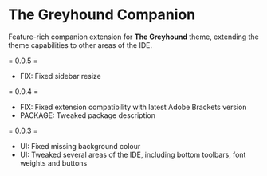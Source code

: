 # The Greyhound Companion

Feature-rich companion extension for **The Greyhound** theme, extending the theme capabilities to other areas of the IDE.

= 0.0.5 =

* FIX: Fixed sidebar resize

= 0.0.4 =

* FIX: Fixed extension compatibility with latest Adobe Brackets version
* PACKAGE: Tweaked package description

= 0.0.3 =

* UI: Fixed missing background colour
* UI: Tweaked several areas of the IDE, including bottom toolbars, font weights and buttons
